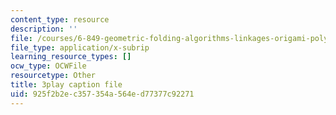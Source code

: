 ```yaml
---
content_type: resource
description: ''
file: /courses/6-849-geometric-folding-algorithms-linkages-origami-polyhedra-fall-2012/925f2b2ec357354a564ed77377c92271_FEmDxtkee_0.srt
file_type: application/x-subrip
learning_resource_types: []
ocw_type: OCWFile
resourcetype: Other
title: 3play caption file
uid: 925f2b2e-c357-354a-564e-d77377c92271
---
```

